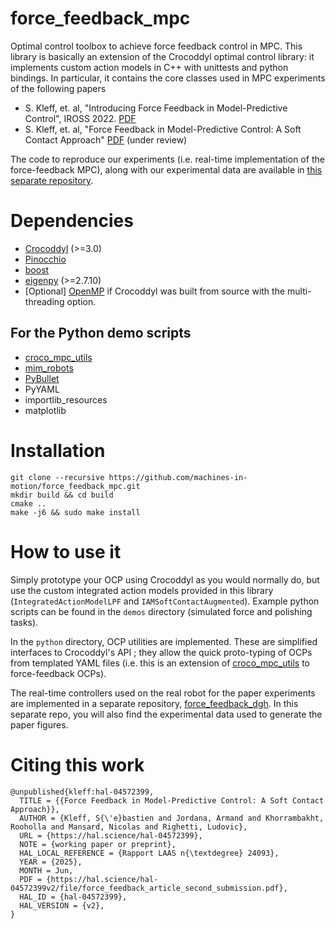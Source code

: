# force_feedback_mpc
Optimal control toolbox to achieve force feedback control in MPC. This library is basically an extension of the Crocoddyl optimal control library: it implements custom action models in C++ with unittests and python bindings. In particular, it contains the core classes used in MPC experiments of the following papers
- S. Kleff, et. al, "Introducing Force Feedback in Model-Predictive Control", IROSS 2022. [PDF](https://hal.science/hal-03594295/document)
- S. Kleff, et. al, "Force Feedback in Model-Predictive Control: A Soft Contact Approach" [PDF](https://hal.science/hal-04572399/) (under review)

The code to reproduce our experiments (i.e. real-time implementation of the force-feedback MPC), along with our experimental data are available in [this separate repository](https://github.com/machines-in-motion/force_feedback_dgh).

# Dependencies
- [Crocoddyl](https://github.com/loco-3d/crocoddyl) (>=3.0)
- [Pinocchio](https://github.com/stack-of-tasks/pinocchio)
- [boost](https://www.boost.org/)
- [eigenpy](https://github.com/stack-of-tasks/eigenpy) (>=2.7.10)
- [Optional] [OpenMP](https://www.openmp.org/) if Crocoddyl was built from source with the multi-threading option.

## For the Python demo scripts
- [croco_mpc_utils](https://github.com/machines-in-motion/mim_robots)
- [mim_robots](https://github.com/machines-in-motion/mim_robots)
- [PyBullet](https://pybullet.org/wordpress/)  
- PyYAML
- importlib_resources
- matplotlib

# Installation
```
git clone --recursive https://github.com/machines-in-motion/force_feedback_mpc.git
mkdir build && cd build
cmake .. 
make -j6 && sudo make install
```

# How to use it
Simply prototype your OCP using Crocoddyl as you would normally do, but use the custom integrated action models provided in this library (`IntegratedActionModelLPF` and `IAMSoftContactAugmented`). Example python scripts can be found in the `demos` directory (simulated force and polishing tasks).

In the `python` directory, OCP utilities are implemented. These are simplified interfaces to Crocoddyl's API ; they allow the quick proto-typing of OCPs from templated YAML files (i.e. this is an extension of [croco_mpc_utils](https://github.com/machines-in-motion/mim_robots) to force-feedback OCPs).

The real-time controllers used on the real robot for the paper experiments are implemented in a separate repository, [force_feedback_dgh](https://github.com/machines-in-motion/force_feedback_dgh). In this separate repo, you will also find the experimental data used to generate the paper figures.

# Citing this work
```
@unpublished{kleff:hal-04572399,
  TITLE = {{Force Feedback in Model-Predictive Control: A Soft Contact Approach}},
  AUTHOR = {Kleff, S{\'e}bastien and Jordana, Armand and Khorrambakht, Rooholla and Mansard, Nicolas and Righetti, Ludovic},
  URL = {https://hal.science/hal-04572399},
  NOTE = {working paper or preprint},
  HAL_LOCAL_REFERENCE = {Rapport LAAS n{\textdegree} 24093},
  YEAR = {2025},
  MONTH = Jun,
  PDF = {https://hal.science/hal-04572399v2/file/force_feedback_article_second_submission.pdf},
  HAL_ID = {hal-04572399},
  HAL_VERSION = {v2},
}
```
